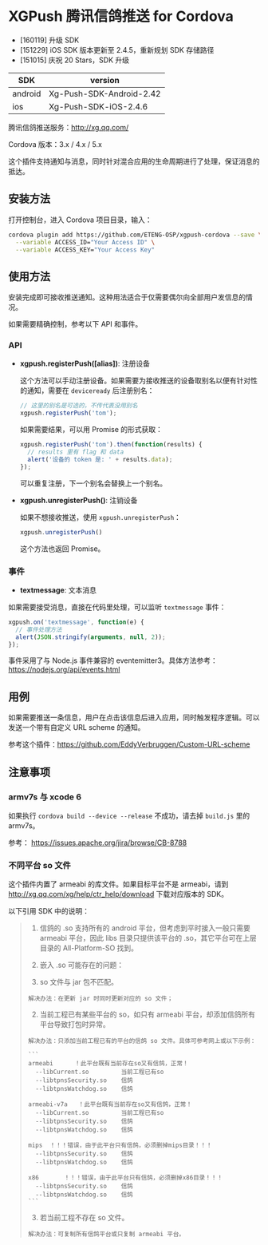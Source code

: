 # XGPush 腾讯信鸽推送 for Cordova

- [160119] 升级 SDK
- [151229] iOS SDK 版本更新至 2.4.5，重新规划 SDK 存储路径
- [151015] 庆祝 20 Stars，SDK 升级

SDK     | version
------- | --------------------------------
android | Xg-Push-SDK-Android-2.42
ios     | Xg-Push-SDK-iOS-2.4.6

腾讯信鸽推送服务：http://xg.qq.com/

Cordova 版本：3.x / 4.x / 5.x

这个插件支持通知与消息，同时针对混合应用的生命周期进行了处理，保证消息的抵达。

## 安装方法

打开控制台，进入 Cordova 项目目录，输入：

```bash
cordova plugin add https://github.com/ETENG-OSP/xgpush-cordova --save \
  --variable ACCESS_ID="Your Access ID" \
  --variable ACCESS_KEY="Your Access Key"
```

## 使用方法

安装完成即可接收推送通知。这种用法适合于仅需要偶尔向全部用户发信息的情况。

如果需要精确控制，参考以下 API 和事件。

### API

* __xgpush.registerPush([alias])__: 注册设备

  这个方法可以手动注册设备。如果需要为接收推送的设备取别名以便有针对性的通知，需要在 `deviceready` 后注册别名：

  ```js
  // 这里的别名是可选的，不传代表没用别名
  xgpush.registerPush('tom');
  ```

  如果需要结果，可以用 Promise 的形式获取：

  ```js
  xgpush.registerPush('tom').then(function(results) {
    // results 里有 flag 和 data
    alert('设备的 token 是: ' + results.data);
  });
  ```

  可以重复注册，下一个别名会替换上一个别名。

* __xgpush.unregisterPush()__: 注销设备

  如果不想接收推送，使用 `xgpush.unregisterPush`：

  ```js
  xgpush.unregisterPush()
  ```

  这个方法也返回 Promise。

### 事件

* __textmessage__: 文本消息

如果需要接受消息，直接在代码里处理，可以监听 `textmessage` 事件：

```js
xgpush.on('textmessage', function(e) {
  // 事件处理方法
  alert(JSON.stringify(arguments, null, 2));
});
```

事件采用了与 Node.js 事件兼容的 eventemitter3。具体方法参考：https://nodejs.org/api/events.html

## 用例

如果需要推送一条信息，用户在点击该信息后进入应用，同时触发程序逻辑。可以发送一个带有自定义 URL scheme 的通知。

参考这个插件：https://github.com/EddyVerbruggen/Custom-URL-scheme


## 注意事项

### armv7s 与 xcode 6

如果执行 `cordova build --device --release` 不成功，请去掉 `build.js` 里的 armv7s。

参考：
https://issues.apache.org/jira/browse/CB-8788

### 不同平台 so 文件

这个插件内置了 armeabi 的库文件。如果目标平台不是 armeabi，请到 http://xg.qq.com/xg/help/ctr_help/download 下载对应版本的 SDK。

以下引用 SDK 中的说明：

> 1. 信鸽的 .so 支持所有的 android 平台，但考虑到平时接入一般只需要 armeabi 平台，因此 libs 目录只提供该平台的 .so，其它平台可在上层目录的 All-Platform-SO 找到。
>
> 2. 嵌入 .so 可能存在的问题：
>   1. so 文件与 jar 包不匹配。
>
>     解决办法：在更新 jar 时同时更新对应的 so 文件；
>
>   2. 当前工程已有某些平台的 so，如只有 armeabi 平台，却添加信鸽所有平台导致打包时异常。
>
>     解决办法：只添加当前工程已有的平台的信鸽 so 文件。具体可参考网上或以下示例：
>
>     ```
>     armeabi	   ！此平台既有当前存在so又有信鸽，正常！
>       --libCurrent.so			当前工程已有so
>       --libtpnsSecurity.so	信鸽
>       --libtpnsWatchdog.so	信鸽
>
>     armeabi-v7a	！此平台既有当前存在so又有信鸽，正常！
>       --libCurrent.so			当前工程已有so
>       --libtpnsSecurity.so	信鸽
>       --libtpnsWatchdog.so	信鸽
>
>     mips	！！！错误，由于此平台只有信鸽，必须删掉mips目录！！！
>       --libtpnsSecurity.so	信鸽
>       --libtpnsWatchdog.so	信鸽
>
>     x86		！！！错误，由于此平台只有信鸽，必须删掉x86目录！！！
>       --libtpnsSecurity.so	信鸽
>       --libtpnsWatchdog.so	信鸽
>     ```
>
>   3. 若当前工程不存在 so 文件。
>
>     解决办法：可复制所有信鸽平台或只复制 armeabi 平台。
